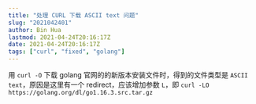 ```yaml
---
title: "处理 CURL 下载 ASCII text 问题"
slug: "2021042401"
author: Bin Hua
lastmod: 2021-04-24T20:16:17Z
date: 2021-04-24T20:16:17Z
tags: ["curl", "fixed", "golang"]
---
```


用  `curl -O` 下载 golang 官网的的新版本安装文件时，得到的文件类型是 `ASCII text`，原因是这里有一个 redirect，应该增加参数  `L`，即 `curl -LO https://golang.org/dl/go1.16.3.src.tar.gz`
